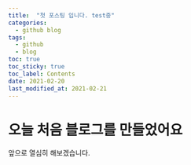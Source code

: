 ```yaml
---
title:  "첫 포스팅 입니다. test중"
categories: 
  - github blog
tags:
  - github
  - blog
toc: true
toc_sticky: true
toc_label: Contents
date: 2021-02-20
last_modified_at: 2021-02-21
---
```


# 오늘 처음 블로그를 만들었어요

앞으로 열심히 해보겠습니다.
